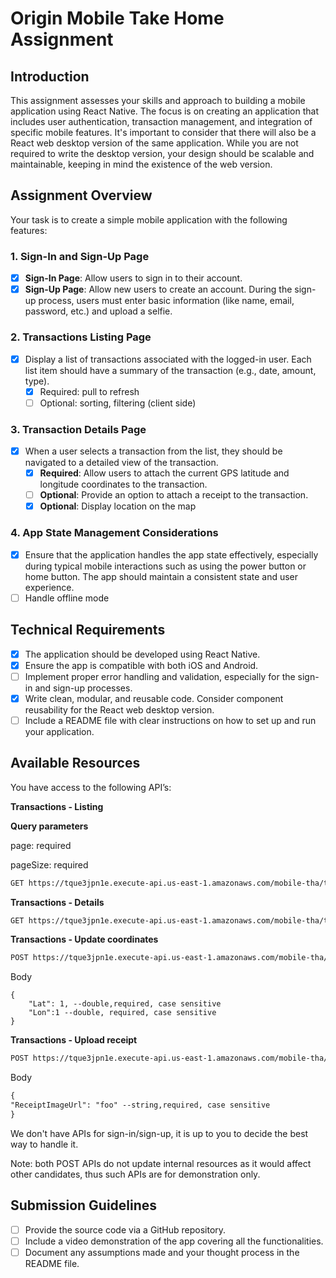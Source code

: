 # Origin Mobile Take Home Assignment

## **Introduction**

This assignment assesses your skills and approach to building a mobile application using React Native. The focus is on creating an application that includes user authentication, transaction management, and integration of specific mobile features. It's important to consider that there will also be a React web desktop version of the same application. While you are not required to write the desktop version, your design should be scalable and maintainable, keeping in mind the existence of the web version.

## **Assignment Overview**

Your task is to create a simple mobile application with the following features:

### **1. Sign-In and Sign-Up Page**

- [x] **Sign-In Page**: Allow users to sign in to their account.
- [x] **Sign-Up Page**: Allow new users to create an account. During the sign-up process, users must enter basic information (like name, email, password, etc.) and upload a selfie.

### **2. Transactions Listing Page**

- [x] Display a list of transactions associated with the logged-in user. Each list item should have a summary of the transaction (e.g., date, amount, type).
  - [x] Required: pull to refresh
  - [ ] Optional: sorting, filtering (client side)

### **3. Transaction Details Page**

- [x] When a user selects a transaction from the list, they should be navigated to a detailed view of the transaction.
  - [x] **Required**: Allow users to attach the current GPS latitude and longitude coordinates to the transaction.
  - [ ] **Optional**: Provide an option to attach a receipt to the transaction.
  - [x] **Optional**: Display location on the map

### **4. App State Management Considerations**

- [x] Ensure that the application handles the app state effectively, especially during typical mobile interactions such as using the power button or home button. The app should maintain a consistent state and user experience.
- [ ] Handle offline mode

## **Technical Requirements**

- [x] The application should be developed using React Native.
- [x] Ensure the app is compatible with both iOS and Android.
- [ ] Implement proper error handling and validation, especially for the sign-in and sign-up processes.
- [x] Write clean, modular, and reusable code. Consider component reusability for the React web desktop version.
- [ ] Include a README file with clear instructions on how to set up and run your application.

## Available Resources

You have access to the following API’s:

**Transactions - Listing**

**Query parameters**

page: required

pageSize: required

```markdown
GET https://tque3jpn1e.execute-api.us-east-1.amazonaws.com/mobile-tha/transactions?page=?&pageSize=?
```

**Transactions - Details**

```markdown
GET https://tque3jpn1e.execute-api.us-east-1.amazonaws.com/mobile-tha/transactions/{id}
```

**Transactions - Update coordinates**

```markdown
POST https://tque3jpn1e.execute-api.us-east-1.amazonaws.com/mobile-tha/transactions/{id}/coordinates
```

Body

```
{
    "Lat": 1, --double,required, case sensitive
    "Lon":1 --double, required, case sensitive
}
```

**Transactions - Upload receipt**

```markdown
POST https://tque3jpn1e.execute-api.us-east-1.amazonaws.com/mobile-tha/transactions/{id}/receipt
```

Body

```markdown
{
"ReceiptImageUrl": "foo" --string,required, case sensitive
}
```

We don't have APIs for sign-in/sign-up, it is up to you to decide the best way to handle it.

Note: both POST APIs do not update internal resources as it would affect other candidates, thus such APIs are for demonstration only.

## **Submission Guidelines**

- [ ] Provide the source code via a GitHub repository.
- [ ] Include a video demonstration of the app covering all the functionalities.
- [ ] Document any assumptions made and your thought process in the README file.
